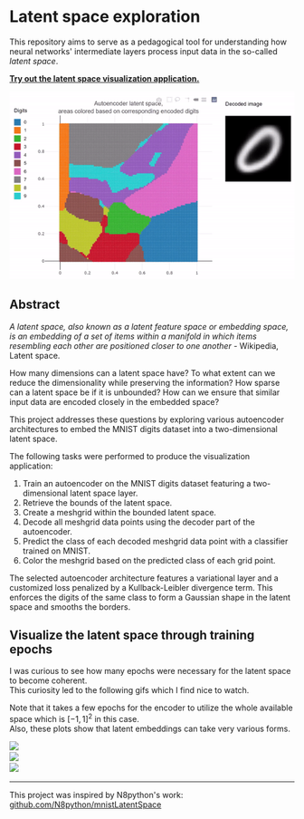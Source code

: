 # Latent space exploration

This repository aims to serve as a pedagogical tool for understanding how neural networks' intermediate layers process input data in the so-called *latent space*.

**[Try out the latent space visualization application.](https://jexbrayat.github.io/latent_space_exploration/)**  

<img src="assets/application_teaser.gif" width="600" height="auto" />

## Abstract

*A latent space, also known as a latent feature space or embedding space, is an embedding of a set of items within a manifold in which items resembling each other are positioned closer to one another* - Wikipedia, Latent space.  

How many dimensions can a latent space have? To what extent can we reduce the dimensionality while preserving the information? How sparse can a latent space be if it is unbounded? How can we ensure that similar input data are encoded closely in the embedded space?

This project addresses these questions by exploring various autoencoder architectures to embed the MNIST digits dataset into a two-dimensional latent space.

The following tasks were performed to produce the visualization application:  
1) Train an autoencoder on the MNIST digits dataset featuring a two-dimensional latent space layer.  
2) Retrieve the bounds of the latent space.
3) Create a meshgrid within the bounded latent space.
4) Decode all meshgrid data points using the decoder part of the autoencoder.
5) Predict the class of each decoded meshgrid data point with a classifier trained on MNIST.
6) Color the meshgrid based on the predicted class of each grid point.

The selected autoencoder architecture features a variational layer and a customized loss penalized by a Kullback-Leibler divergence term. This enforces the digits of the same class to form a Gaussian shape in the latent space and smooths the borders.

## Visualize the latent space through training epochs

I was curious to see how many epochs were necessary for the latent space to become coherent.  
This curiosity led to the following gifs which I find nice to watch.  

Note that it takes a few epochs for the encoder to utilize the whole available space which is $[-1, 1]^2$ in this case.  
Also, these plots show that latent embeddings can take very various forms.


<img src="assets/vae_latent_space_evolution.gif" width="600" height="auto" />
<br>
<img src="assets/dense_latent_space_evolution.gif" width="600" height="auto" />
<br>
<img src="assets/convDense_latent_space_evolution.gif" width="600" height="auto" />

---

This project was inspired by N8python's work: [github.com/N8python/mnistLatentSpace](https://github.com/N8python/mnistLatentSpace)  
